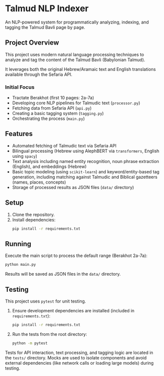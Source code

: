 # Talmud NLP Indexer

An NLP-powered system for programmatically analyzing, indexing, and tagging the Talmud Bavli page by page.

## Project Overview

This project uses modern natural language processing techniques to analyze and tag the content of the Talmud Bavli (Babylonian Talmud). 

It leverages both the original Hebrew/Aramaic text and English translations available through the Sefaria API.

### Initial Focus
- Tractate Berakhot (first 10 pages: 2a-7a)
- Developing core NLP pipelines for Talmudic text (`processor.py`)
- Fetching data from Sefaria API (`api.py`)
- Creating a basic tagging system (`tagging.py`)
- Orchestrating the process (`main.py`)

## Features

- Automated fetching of Talmudic text via Sefaria API
- Bilingual processing (Hebrew using AlephBERT via `transformers`, English using `spacy`)
- Text analysis including named entity recognition, noun phrase extraction (English), and embeddings (Hebrew)
- Basic topic modeling (using `scikit-learn`) and keyword/entity-based tag generation, including matching against Talmudic and Biblical gazetteers (names, places, concepts)
- Storage of processed results as JSON files (`data/` directory)

## Setup

1.  Clone the repository.
2.  Install dependencies:
    ```bash
    pip install -r requirements.txt
    ```

## Running

Execute the main script to process the default range (Berakhot 2a-7a):

```bash
python main.py
```

Results will be saved as JSON files in the `data/` directory.

## Testing

This project uses `pytest` for unit testing.

1.  Ensure development dependencies are installed (included in `requirements.txt`):
    ```bash
    pip install -r requirements.txt 
    ```
2.  Run the tests from the root directory:
    ```bash
    python -m pytest
    ```

Tests for API interaction, text processing, and tagging logic are located in the `tests/` directory. Mocks are used to isolate components and avoid external dependencies (like network calls or loading large models) during testing.
